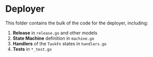 # Deployer

This folder contains the bulk of the code for the deployer, including:

1. **Release** in `release.go` and other models
2. **State Machine** definition in `machine.go`
3. **Handlers** of the `TaskFn` states in `handlers.go`
4. **Tests** in `*_test.go`


